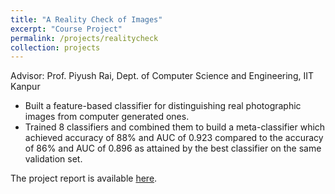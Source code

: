 ```yaml
---
title: "A Reality Check of Images"
excerpt: "Course Project"
permalink: /projects/realitycheck
collection: projects
---
```



Advisor: Prof. Piyush Rai, Dept. of Computer Science and Engineering, IIT Kanpur

* Built a feature-based classifier for distinguishing real photographic images from computer generated ones.
* Trained 8 classifiers and combined them to build a meta-classifier which achieved accuracy of 88% and AUC of 0.923 compared to the accuracy of 86% and AUC of 0.896 as attained by the best classifier on the same validation set.

The project report is available <a href="/files/mlt.pdf">here</a>. 